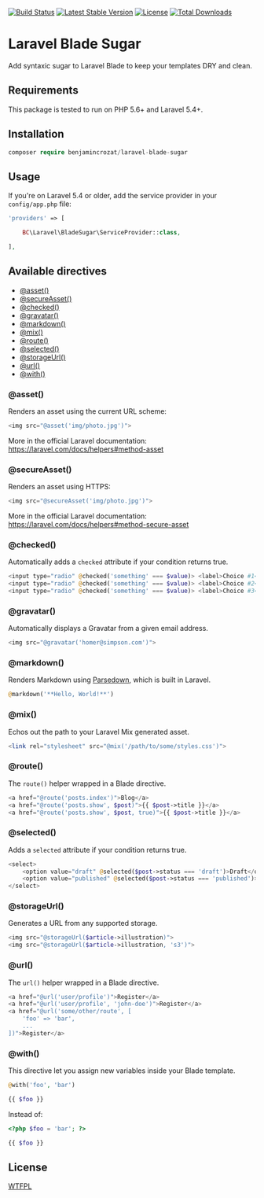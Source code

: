 [![Build Status](https://travis-ci.org/benjamincrozat/laravel-blade-sugar.svg?branch=master)](https://travis-ci.org/benjamincrozat/laravel-blade-sugar)
[![Latest Stable Version](https://poser.pugx.org/benjamincrozat/laravel-blade-sugar/v/stable)](https://packagist.org/packages/benjamincrozat/laravel-blade-sugar)
[![License](https://poser.pugx.org/benjamincrozat/laravel-blade-sugar/license)](https://packagist.org/packages/benjamincrozat/laravel-blade-sugar)
[![Total Downloads](https://poser.pugx.org/benjamincrozat/laravel-blade-sugar/downloads)](https://packagist.org/packages/benjamincrozat/laravel-blade-sugar)

# Laravel Blade Sugar

Add syntaxic sugar to Laravel Blade to keep your templates DRY and clean.

## Requirements

This package is tested to run on PHP 5.6+ and Laravel 5.4+.

## Installation

```php
composer require benjamincrozat/laravel-blade-sugar
```

## Usage

If you're on Laravel 5.4 or older, add the service provider in your ```config/app.php``` file:

```php
'providers' => [

    BC\Laravel\BladeSugar\ServiceProvider::class,

],
```

## Available directives

- [@asset()](#asset)
- [@secureAsset()](#secureasset)
- [@checked()](#checked)
- [@gravatar()](#gravatar)
- [@markdown()](#markdown)
- [@mix()](#mix)
- [@route()](#route)
- [@selected()](#selected)
- [@storageUrl()](#storageUrl)
- [@url()](#url)
- [@with()](#with)

### @asset()

Renders an asset using the current URL scheme:

```php
<img src="@asset('img/photo.jpg')">
```

More in the official Laravel documentation: https://laravel.com/docs/helpers#method-asset

### @secureAsset()

Renders an asset using HTTPS:

```php
<img src="@secureAsset('img/photo.jpg')">
```

More in the official Laravel documentation: https://laravel.com/docs/helpers#method-secure-asset

### @checked()

Automatically adds a `checked` attribute if your condition returns true.

```php
<input type="radio" @checked('something' === $value)> <label>Choice #1</label>
<input type="radio" @checked('something' === $value)> <label>Choice #2</label>
<input type="radio" @checked('something' === $value)> <label>Choice #3</label>
```

### @gravatar()

Automatically displays a Gravatar from a given email address.

```php
<img src="@gravatar('homer@simpson.com')">
```

### @markdown()

Renders Markdown using [Parsedown](https://github.com/erusev/parsedown), which is built in Laravel.

```php
@markdown('**Hello, World!**')
```

### @mix()

Echos out the path to your Laravel Mix generated asset.

```php
<link rel="stylesheet" src="@mix('/path/to/some/styles.css')">
```

### @route()

The `route()` helper wrapped in a Blade directive.

```php
<a href="@route('posts.index')">Blog</a>
<a href="@route('posts.show', $post)">{{ $post->title }}</a>
<a href="@route('posts.show', $post, true)">{{ $post->title }}</a>
```

### @selected()

Adds a `selected` attribute if your condition returns true.

```php
<select>
    <option value="draft" @selected($post->status === 'draft')>Draft</option>
    <option value="published" @selected($post->status === 'published')>Published</option>
</select>
```

### @storageUrl()

Generates a URL from any supported storage.

```php
<img src="@storageUrl($article->illustration)">
<img src="@storageUrl($article->illustration, 's3')">
```

### @url()

The `url()` helper wrapped in a Blade directive.

```php
<a href="@url('user/profile')">Register</a>
<a href="@url('user/profile', 'john-doe')">Register</a>
<a href="@url('some/other/route', [
    'foo' => 'bar',
    ...
])">Register</a>
```

### @with()

This directive let you assign new variables inside your Blade template.

```php
@with('foo', 'bar')

{{ $foo }}
```

Instead of:

```php
<?php $foo = 'bar'; ?>

{{ $foo }}
```

## License

[WTFPL](http://www.wtfpl.net/about/)
